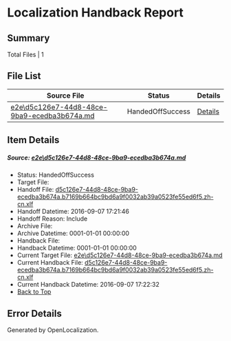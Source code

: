 # <a name='report-top'></a> Localization Handback Report

## Summary
 Total Files | 1

## File List
 Source File | Status | Details 
 ----------- | ------ | ------- 
 [e2e\d5c126e7-44d8-48ce-9ba9-ecedba3b674a.md](https://github.com/OpenLocalizationTestOrg/ol-test0/blob/cd02ecee4d2992c629668bbe9a71b386b15aefda/e2e/d5c126e7-44d8-48ce-9ba9-ecedba3b674a.md) | HandedOffSuccess | [Details](#4873ccb8b81c4a95cbddaeee1da31ce875b148b33)

## Item Details
##### <a name='4873ccb8b81c4a95cbddaeee1da31ce875b148b33'></a> Source: [e2e\d5c126e7-44d8-48ce-9ba9-ecedba3b674a.md](https://github.com/OpenLocalizationTestOrg/ol-test0/blob/cd02ecee4d2992c629668bbe9a71b386b15aefda/e2e/d5c126e7-44d8-48ce-9ba9-ecedba3b674a.md)
* Status: HandedOffSuccess
* Target File: 
* Handoff File: [d5c126e7-44d8-48ce-9ba9-ecedba3b674a.b7169b664bc9bd6a9f0032ab39a0523fe55ed6f5.zh-cn.xlf](https://github.com/OpenLocalizationTestOrg/ol-test0-handoff/blob/d8a9bc00d76360c922bf79b214516534c1e8719f/ol-handoff/OpenLocalizationTestOrg/ol-test0-zhcn/ci/ht/d5c126e7-44d8-48ce-9ba9-ecedba3b674a.b7169b664bc9bd6a9f0032ab39a0523fe55ed6f5.zh-cn.xlf)
* Handoff Datetime: 2016-09-07 17:21:46
* Handoff Reason: Include
* Archive File: 
* Archive Datetime: 0001-01-01 00:00:00
* Handback File: 
* Handback Datetime: 0001-01-01 00:00:00
* Current Target File: [e2e\d5c126e7-44d8-48ce-9ba9-ecedba3b674a.md](https://github.com/OpenLocalizationTestOrg/ol-test0-zhcn/blob/8356bcd376105b9a674bc044e80aaffbcb14026c/e2e/d5c126e7-44d8-48ce-9ba9-ecedba3b674a.md)
* Current Handback File: [d5c126e7-44d8-48ce-9ba9-ecedba3b674a.b7169b664bc9bd6a9f0032ab39a0523fe55ed6f5.zh-cn.xlf](https://github.com/OpenLocalizationTestOrg/ol-test0-handback/blob/7e9a4ddee4fea32ea94f34ec4fec32df9bfaeeae/ol-handback/OpenLocalizationTestOrg/ol-test0-zhcn/ci/ht/d5c126e7-44d8-48ce-9ba9-ecedba3b674a.b7169b664bc9bd6a9f0032ab39a0523fe55ed6f5.zh-cn.xlf)
* Current Handback Datetime: 2016-09-07 17:22:32
* [Back to Top](#report-top)


## Error Details

Generated by OpenLocalization.
